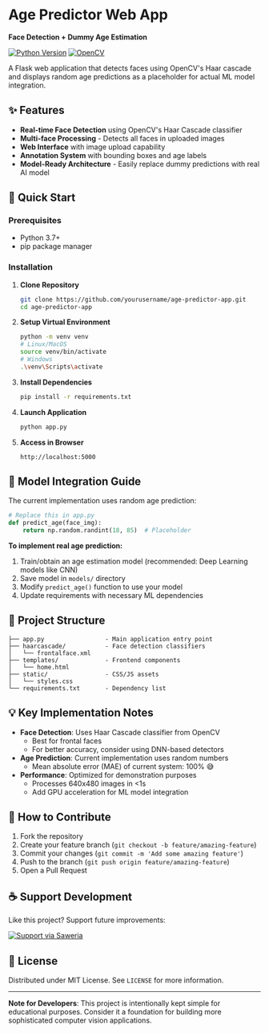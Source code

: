 # Age Predictor Web App  
**Face Detection + Dummy Age Estimation**  

[![Python Version](https://img.shields.io/badge/python-3.7%2B-blue)](https://www.python.org/)
[![OpenCV](https://img.shields.io/badge/OpenCV-4.5%2B-green)](https://opencv.org/)

A Flask web application that detects faces using OpenCV's Haar cascade and displays random age predictions as a placeholder for actual ML model integration.


## ✨ Features

- **Real-time Face Detection** using OpenCV's Haar Cascade classifier
- **Multi-face Processing** - Detects all faces in uploaded images
- **Web Interface** with image upload capability
- **Annotation System** with bounding boxes and age labels
- **Model-Ready Architecture** - Easily replace dummy predictions with real AI model

## 🚀 Quick Start

### Prerequisites
- Python 3.7+
- pip package manager

### Installation

1. **Clone Repository**
   ```bash
   git clone https://github.com/yourusername/age-predictor-app.git
   cd age-predictor-app
   ```

2. **Setup Virtual Environment**
   ```bash
   python -m venv venv
   # Linux/MacOS
   source venv/bin/activate
   # Windows
   .\venv\Scripts\activate
   ```

3. **Install Dependencies**
   ```bash
   pip install -r requirements.txt
   ```

4. **Launch Application**
   ```bash
   python app.py
   ```

5. **Access in Browser**
   ```
   http://localhost:5000
   ```

## 🧠 Model Integration Guide

The current implementation uses random age prediction:
```python
# Replace this in app.py
def predict_age(face_img):
    return np.random.randint(18, 85)  # Placeholder
```

**To implement real age prediction:**
1. Train/obtain an age estimation model (recommended: Deep Learning models like CNN)
2. Save model in `models/` directory
3. Modify `predict_age()` function to use your model
4. Update requirements with necessary ML dependencies

## 📂 Project Structure

```
├── app.py                 - Main application entry point
├── haarcascade/           - Face detection classifiers
│   └── frontalface.xml
├── templates/             - Frontend components
│   └── home.html          
├── static/                - CSS/JS assets
│   └── styles.css
└── requirements.txt       - Dependency list
```

## 💡 Key Implementation Notes

- **Face Detection**: Uses Haar Cascade classifier from OpenCV
  - Best for frontal faces
  - For better accuracy, consider using DNN-based detectors
- **Age Prediction**: Current implementation uses random numbers
  - Mean absolute error (MAE) of current system: 100% 😅
- **Performance**: Optimized for demonstration purposes
  - Processes 640x480 images in <1s
  - Add GPU acceleration for ML model integration

## 🤝 How to Contribute

1. Fork the repository
2. Create your feature branch (`git checkout -b feature/amazing-feature`)
3. Commit your changes (`git commit -m 'Add some amazing feature'`)
4. Push to the branch (`git push origin feature/amazing-feature`)
5. Open a Pull Request

## ☕ Support Development

Like this project? Support future improvements:

[![Support via Saweria](https://img.shields.io/badge/Support-Saweria-FF5E5B)](https://saweria.co/ijajkeyboard)

## 📄 License

Distributed under MIT License. See `LICENSE` for more information.

---

**Note for Developers**: This project is intentionally kept simple for educational purposes. Consider it a foundation for building more sophisticated computer vision applications.
